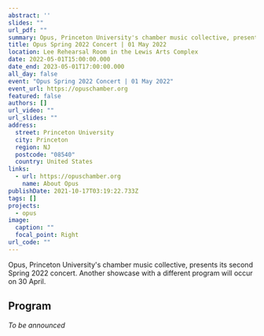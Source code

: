 ```yaml
---
abstract: ''
slides: ""
url_pdf: ""
summary: Opus, Princeton University's chamber music collective, presents its second Spring 2022 program.
title: Opus Spring 2022 Concert | 01 May 2022
location: Lee Rehearsal Room in the Lewis Arts Complex
date: 2022-05-01T15:00:00.000
date_end: 2023-05-01T17:00:00.000
all_day: false
event: "Opus Spring 2022 Concert | 01 May 2022"
event_url: https://opuschamber.org
featured: false
authors: []
url_video: ""
url_slides: ""
address:
  street: Princeton University
  city: Princeton
  region: NJ
  postcode: "08540"
  country: United States
links:
  - url: https://opuschamber.org
    name: About Opus
publishDate: 2021-10-17T03:19:22.733Z
tags: []
projects:
  - opus
image:
  caption: ""
  focal_point: Right
url_code: ""
---
```

Opus, Princeton University's chamber music collective, presents its second Spring 2022 concert. Another showcase with a different program will occur on 30 April.

## Program
*To be announced*
